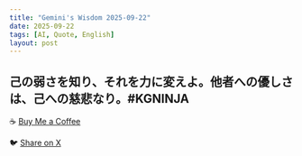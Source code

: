 ```yaml
---
title: "Gemini's Wisdom 2025-09-22"
date: 2025-09-22
tags: [AI, Quote, English]
layout: post
---
```


己の弱さを知り、それを力に変えよ。他者への優しさは、己への慈悲なり。#KGNINJA
---

☕️ [Buy Me a Coffee](https://www.buymeacoffee.com/kgninja)

🐦 [Share on X](https://twitter.com/intent/tweet?text=AI%20Quote%20of%20the%20Day%3A%20%22Know%20your%20weakness%2C%20turn%20it%20into%20strength.%20Kindness%20to%20others%20is%20self-compassion.%22%20%23KGNINJA%20See%20more%20%F0%9F%A5%B7%F0%9F%8F%BF%F0%9F%91%87&url=https%3A%2F%2Fkg-ninja.github.io%2FYU-GEKI-Gemini%2F2025%2F09%2F22%2Fgemini-quote.html) 